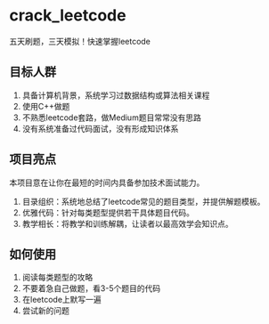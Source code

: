 # crack_leetcode
五天刷题，三天模拟！快速掌握leetcode

## 目标人群
1. 具备计算机背景，系统学习过数据结构或算法相关课程
2. 使用C++做题
3. 不熟悉leetcode套路，做Medium题目常常没有思路
4. 没有系统准备过代码面试，没有形成知识体系

## 项目亮点
本项目意在让你在最短的时间内具备参加技术面试能力。
1. 目录组织：系统地总结了leetcode常见的题目类型，并提供解题模板。
2. 优雅代码：针对每类题型提供若干具体题目代码。
3. 教学相长：将教学和训练解耦，让读者以最高效学会知识点。

## 如何使用
1. 阅读每类题型的攻略
2. 不要着急自己做题，看3-5个题目的代码
3. 在leetcode上默写一遍
4. 尝试新的问题

